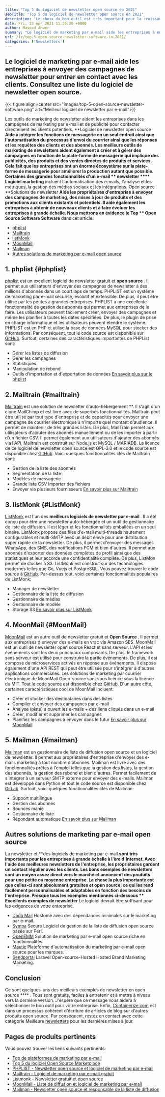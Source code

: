 ```yaml
---
title: "Top 5 du logiciel de newsletter open source en 2021" 
seoTitle: "Top 5 du logiciel de newsletter open source en 2021" 
description: "Le choix du bon outil est très important pour la croissance de l'entreprise. Nous avons une liste concise du meilleur logiciel de newsletter open source par e-mail." 
date: Fri, 23 Apr 2021 11:26:30 +0000
author: Masood Anwer
summary: "Le logiciel de marketing par e-mail aide les entreprises à envoyer des campagnes de newsletter afin de contacter les clients. Consultez une liste du logiciel de newsletter open source." 
url: /fr/top-5-open-source-newsletter-software-in-2021/
categories: ['Newsletters']
---
```


## Le logiciel de marketing par e-mail aide les entreprises à envoyer des campagnes de newsletter pour entrer en contact avec les clients. Consultez une liste du logiciel de newsletter open source.

{{< figure align=center src="images/top-5-open-source-newsletter-software.png" alt="Meilleur logiciel de newsletter par e-mail">}}

Les outils de marketing de newsletter aident les entreprises dans les campagnes de marketing par e-mail et de publicité pour contacter directement les clients potentiels. **Logiciel de newsletter open source  **Aide à intégrer les fonctions de messagerie en un seul endroit ainsi que l'automatisation du processus d'envoi du courrier ainsi que les réponses et les requêtes des clients et des abonnés. Les meilleurs outils de marketing de newsletters aident également à créer et à gérer des campagnes en fonction de la plate-forme de messagerie qui implique des publicités, des produits et des ventes directes de produits et services. Cela fait que les entreprises ont un énorme écosystème sur la plate-forme de messagerie pour améliorer la production autant que possible. Certaines des grandes fonctionnalités d'un e-mail **  newsletter  ****  Logiciel marketing**  incluent l'automatisation des e-mails, l'analyse et les métriques, la gestion des médias sociaux et les intégrations.
Open source **Solutions de newsletter  **Aide les propriétaires d'entreprise à envoyer des campagnes de marketing, des mises à jour de produits et des promotions aux clients existants et potentiels. Il aide également les entreprises à obtenir de nouveaux clients et à faire évoluer les entreprises à grande échelle. Nous mettrons en évidence le Top **  Open Source Software Software**  dans cet article.
  * [phplist][1]
  * [Mailtrain][2]
  * [listMonk][3]
  * [MoonMail][4]
  * [Mailman][5]
  * [Autres solutions de marketing par e-mail open source][6]

## 1. phplist   {#phplist}
[phplist][7] est un excellent logiciel de newsletter gratuit et **open source** . Il permet aux utilisateurs d'envoyer des campagnes de newsletter à des millions d'abonnés dans un court laps de temps. PHPLIST est un système de marketing par e-mail sécurisé, évolutif et extensible. De plus, il peut être utilisé par les petites à grandes entreprises. PHPLIST a une excellente fonctionnalité de gestion des abonnés qui permet aux entreprises de le faire. Les utilisateurs peuvent facilement créer, envoyer des campagnes et même les planifier à toutes les dates spécifiées. De plus, le plugin de prise en charge informatique et les utilisateurs peuvent étendre le système. PHPLIST est en PHP et utilise la base de données MySQL pour stocker des informations. Par conséquent, tout le code source est disponible sur [GitHub][8].
Surtout, certaines des caractéristiques importantes de PHPList sont:
  * Gérer les listes de diffusion
  * Gérer les campagnes
  * Statistiques
  * Manipulation de rebond
  * Outils d'importation et d'exportation de données
[En savoir plus sur le phplist][7]

## 2. Mailtrain   {#mailtrain}
[Mailtrain][9] est une solution de newsletter d'auto-hébergement **. Il s'agit d'un clone MailChimp et est livré avec de superbes fonctionnalités. Mailtrain peut être utilisé par tout type d'entreprise et de capacités pour envoyer une campagne de courrier électronique à n'importe quel montant d'audience. Il permet de maintenir de très grandes listes. De plus, MailTrain permet aux utilisateurs d'ajouter des abonnés manuellement ou de les importer à partir d'un fichier CSV. Il permet également aux utilisateurs d'ajouter des abonnés via l'API. Mailtrain est construit sur Node.js et MySQL / MARIADB. La licence de ce logiciel de newsletter open source est GPL-3.0 et le code source est disponible chez [GitHub][10].
Voici quelques fonctionnalités clés de Mailtrain sont:
  * Gestion de la liste des abonnés
  * Segmentation de la liste
  * Modèles de messagerie
  * Grande liste CSV Importer des fichiers
  * Envoyer via plusieurs fournisseurs
[En savoir plus sur Mailtrain][9]

## 3. listMonk   {#ListMonk}
[ListMonk][11] est l'un des **meilleurs logiciels de newsletter par e-mail** . Il a été conçu pour être une newsletter auto-hébergée et un outil de gestionnaire de liste de diffusion. Il est léger et les fonctionnalités emballées en un seul binaire. ListMonk propose des files d'e-mail multi-threads hautement configurables et multi-SMTP avec un débit élevé pour une distribution super rapide de la newsletter. De plus, il permet d'envoyer des messages WhatsApp, des SMS, des notifications FCM et bien d'autres. Il permet aux abonnés d'exporter des données complètes de profil ainsi que des statistiques et leur accorde une confidentialité complète. De plus, ListMon permet de stocker à S3. ListMonk est construit sur des technologies modernes telles que Go, Vuejs et PostgreSQL. Vous pouvez trouver le code source à [GitHub][12].
Par-dessus tout, voici certaines fonctionnalités populaires de ListMonk:
  * Manager de newsletter
  * Gestionnaire de la liste de diffusion
  * Gestionnaire de médias
  * Gestionnaire de modèle
  * Storage S3
[En savoir plus sur ListMonk][11]

## 4. MoonMail   {#MoonMail}
[MoonMail][13] est un autre outil de newsletter gratuit et **Open Source** . Il permet aux entreprises d'envoyer des e-mails en vrac via Amazon SES. MoonMail est un outil de newsletter open source React et sans serveur. L'API et les événements sont les deux principaux composants. De plus, le framework sans serveur est utilisé pour construire la partie événements. De plus, il est composé de microservices activés en réponse aux événements. Il dispose également d'une API REST qui peut être utilisée pour s'intégrer à d'autres applications commerciales. Les solutions de marketing par courrier électronique de MoonMail Open-source sont sous licence sous la licence du MIT. Tout le code source est disponible chez [GitHub][14].
D'un autre côté, certaines caractéristiques cool de MoonMail incluent:
  * Créer et stocker des destinataires dans des listes
  * Compiler et envoyer des campagnes par e-mail
  * Analyse (piste) a ouvert les e-mails + des liens cliqués dans un e-mail
  * Créer, modifier et supprimer les campagnes
  * Planifiez les campagnes à envoyer dans le futur
[En savoir plus sur MoonMail][13]

## 5. Mailman   {#mailman}
[Mailman][15] est un gestionnaire de liste de diffusion open source et un logiciel de newsletter. Il permet aux propriétaires d'entreprise d'envoyer des e-mails marketing à tout nombre d'abonnés. Mailman est livré avec des fonctionnalités prêtes à l'emploi telles que la gestion des listes, la gestion des abonnés, la gestion des rebond et bien d'autres. Permet facilement de s'intégrer à un serveur SMTP externe pour envoyer des e-mails. Mailman est développé dans Python et tout le code source est disponible chez [GitLab][16].
Surtout, voici quelques fonctionnalités clés de Mailman:
  * Support multilingue
  * Gestion des abonnés
  * Bounces manie
  * Gestionnaire de liste
  * Répondant automatique
[En savoir plus sur Mailman][15]

## Autres solutions de marketing par e-mail open source
La newsletter et **des logiciels de marketing par e-mail  **sont très importants pour les entreprises à grande échelle à l'ère d'Internet. Avec l'aide des meilleures newsletters de l'entreprise, les propriétaires gardent un contact régulier avec les clients. Les bons exemples de newsletters sont un moyen assez direct vers le marché et annoncent des produits pour une petite ou moyenne entreprise. La chose la plus importante est que celles-ci sont absolument gratuites et open source, ce qui les rend facilement personnalisables et adaptables en fonction des besoins de l'entreprise. Presque tous les exemples mentionnés ci-dessous **  Excellents exemples de newsletter**  Le logiciel devrait être suffisant pour les exigences de votre entreprise.
  * [Dada Mail][17] Hostomé avec des dépendances minimales sur le marketing par e-mail.
  * [Sympa][18] Secure Logiciel de gestion de la liste de diffusion open source basée sur Perl.
  * [OpenEMM][19] Solution de marketing par e-mail open source riche en fonctionnalités.
  * [Mautic][20] Plateforme d'automatisation du marketing par e-mail open source pour les marques.
  * [Sendportal][21] Laravel Open-source-Hosted Hosted Brand Marketing Marketing.

## Conclusion
Ce sont quelques-uns des meilleurs exemples de newsletter en open source  **** . Tous sont gratuits, faciles à entretenir et à mettre à niveau vers la dernière version. J'espère que ce message vous aidera à sélectionner le bon outil pour votre entreprise.
Enfin, [Containerize.com][22] est dans un processus cohérent d'écriture de articles de blog sur d'autres produits open source. Par conséquent, restez en contact avec cette catégorie Meilleure [newsletters][23] pour les dernières mises à jour.

## Pages de produits pertinents
Vous pouvez trouver les liens suivants pertinents:
  * [Top de plateformes de marketing par e-mail][24]
  * [Top 5 du logiciel Open Source Marketplace][25]
  * [PHPLIST - Newsletter open source et logiciel de marketing par e-mail][7]
  * [Mailtrain - Logiciel de marketing par e-mail gratuit][9]
  * [Listmonk - Newsletter gratuit et open source][11]
  * [MoonMail - Liste de diffusion et logiciel de marketing par e-mail][13]
  * [Mailman - Newsletter open source et responsable de la liste de diffusion][15]

  
[1]: #phpList
[2]: #Mailtrain
[3]: #listmonk
[4]: #MoonMail
[5]: #Mailman
[6]: #OtherOpen-sourceEmailMarketingSolutions
[7]: https://products.containerize.com/newsletter/phplist
[8]: https://github.com/phpList/phplist3
[9]: https://products.containerize.com/newsletter/mailtrain
[10]: https://github.com/Mailtrain-org/mailtrain
[11]: https://products.containerize.com/newsletter/listmonk
[12]: https://github.com/knadh/listmonk
[13]: https://products.containerize.com/newsletter/moonmail
[14]: https://github.com/MoonMail/MoonMail
[15]: https://products.containerize.com/newsletter/mailman
[16]: https://gitlab.com/mailman
[17]: https://dadamailproject.com/
[18]: https://www.sympa.org/
[19]: https://www.agnitas.de/en/e-marketing_manager/email-marketing-software-variants/openemm/
[20]: https://www.mautic.org/
[21]: https://laravel-news.com/sendportal-open-source-email-marketing-software
[22]: https://containerize.com
[23]: https://blog.containerize.com/category/newsletter/
[24]: https://products.containerize.com/newsletter
[25]: https://blog.containerize.com/marketplace/top-5-open-source-marketplace-software-in-2021/
